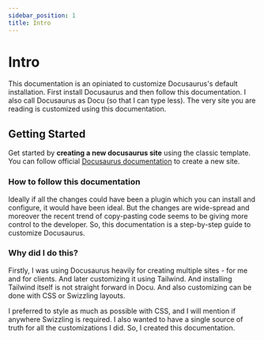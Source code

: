 ```yaml
---
sidebar_position: 1
title: Intro
---
```


# Intro

This documentation is an opiniated to customize Docusaurus's default installation. First install Docusaurus and then follow this documentation. I also call Docusaurus as Docu (so that I can type less). The very site you are reading is customized using this documentation.

## Getting Started

Get started by **creating a new docusaurus site** using the classic template. You can follow official [Docusaurus documentation](https://docusaurus.io/docs) to create a new site.

### How to follow this documentation

Ideally if all the changes could have been a plugin which you can install and configure, it would have been ideal. But the changes are wide-spread and moreover the recent trend of copy-pasting code seems to be giving more control to the developer. So, this documentation is a step-by-step guide to customize Docusaurus.

### Why did I do this?

Firstly, I was using Docusaurus heavily for creating multiple sites - for me and for clients. And later customizing it using Tailwind. And installing Tailwind itself is not straight forward in Docu. And also customizing can be done with CSS or Swizzling layouts.

I preferred to style as much as possible with CSS, and I will mention if anywhere Swizzling is required. I also wanted to have a single source of truth for all the customizations I did. So, I created this documentation.
